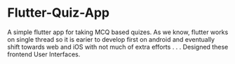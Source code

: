 # Flutter-Quiz-App
A simple flutter app for taking MCQ based quizes.
As we know, flutter works on single thread so it is earier to develop first on android and eventually shift towards web and iOS with not much of extra efforts
.
.
.
Designed these frontend User Interfaces.

